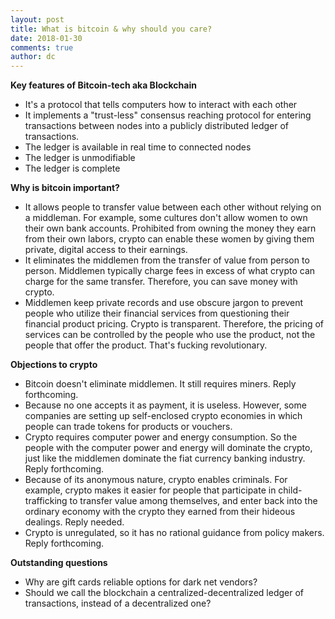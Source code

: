 ```yaml
---
layout: post
title: What is bitcoin & why should you care?
date: 2018-01-30
comments: true
author: dc
---
```

**Key features of Bitcoin-tech aka Blockchain**
* It's a protocol that tells computers how to interact with each other
* It implements a "trust-less" consensus reaching protocol for entering transactions between nodes into a publicly distributed ledger of transactions.
* The ledger is available in real time to connected nodes
* The ledger is unmodifiable
* The ledger is complete

**Why is bitcoin important?**
* It allows people to transfer value between each other without relying on a middleman.
For example, some cultures don't allow women to own their own bank accounts. Prohibited from owning the money they earn from their own labors, crypto can enable these women by giving them private, digital access to their earnings.
* It eliminates the middlemen from the transfer of value from person to person. Middlemen typically charge fees in excess of what crypto can charge for the same transfer. Therefore, you can save money with crypto.
* Middlemen keep private records and use obscure jargon to prevent people who utilize their financial services from questioning their financial product pricing. Crypto is transparent. Therefore, the pricing of services can be controlled by the people who use the product, not the people that offer the product. That's fucking revolutionary.

**Objections to crypto**
* Bitcoin doesn't eliminate middlemen. It still requires miners. Reply forthcoming.
* Because no one accepts it as payment, it is useless.
However, some companies are setting up self-enclosed crypto economies in which people can trade tokens for products or vouchers.
* Crypto requires computer power and energy consumption. So the people with the computer power and energy will dominate the crypto, just like the middlemen dominate the fiat currency banking industry. Reply forthcoming.
* Because of its anonymous nature, crypto enables criminals. For example, crypto makes it easier for people that participate in child-trafficking to transfer value among themselves, and enter back into the ordinary economy with the crypto they earned from their hideous dealings. Reply needed.
* Crypto is unregulated, so it has no rational guidance from policy makers. Reply forthcoming.

**Outstanding questions**
* Why are gift cards reliable options for dark net vendors?
* Should we call the blockchain a centralized-decentralized ledger of transactions, instead of a decentralized one?
